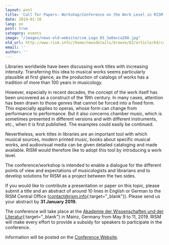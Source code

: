 ```yaml
---
layout: post
title: 'Call for Papers: Workshop/Conference on the Work Level in RISM'
date: 2019-01-10
lang: en
post: true
category: events
image: "/images/news-old-website/csm_Logo_03_3a0acca260.jpg"
old_url: http://www.rism.info//home/newsdetails/browse/62/article/64/call-for-papers-workshopconference-on-the-work-level-in-rism.html
email: ''
author: ''
---
```



Libraries worldwide have been discussing work titles with increasing intensity. Transferring this idea to musical works seems particularly plausible at first glance, as the production of catalogs of works has a tradition of more than 100 years in musicology.

However, especially in recent decades, the concept of the work itself has been uncovered as a construct of the 19th century. In many cases, attention has been drawn to those genres that cannot be forced into a fixed form. This especially applies to operas, whose form can change from performance to performance. But it also concerns chamber music, which is sometimes presented in different versions and with different instruments, etc., when it is first published. The examples could easily be continued.

Nevertheless, work titles in libraries are an important tool with which musical sources, modern printed music, books about specific musical works, and audiovisual media can be given detailed cataloging and made available. RISM would therefore like to adopt this tool by introducing a work level.

The conference/workshop is intended to enable a dialogue for the different points of view and expectations of musicologists and librarians and to develop solutions for RISM as a project between the two sides.

If you would like to contribute a presentation or paper on this topic, please submit a title and an abstract of around 10 lines in English or German to the RISM Central Office ([contact@rism.info](http://contact@rism.info){:target="_blank"}). Please send us your abstract by **31 January 2019.**

The conference will take place at the [Akademie der Wissenschaften und der Literatur](http://www.adwmainz.de/startseite.html){:target="_blank"} in Mainz, Germany from May 9 to 11, 2019. RISM will make every effort to provide a subsidy for speakers to participate in the conference.

Information will be posted on the [Conference Website](/publications/introducing-a-work-level-in-rism-2019.html).

